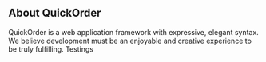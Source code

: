 ## About QuickOrder

QuickOrder is a web application framework with expressive, elegant syntax. We believe development must be an enjoyable and creative experience to be truly fulfilling.
Testings
